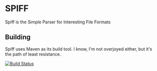 # SPIFF

Spiff is the Simple Parser for Interesting File Formats

## Building

Spiff uses Maven as its build tool. I know, I'm not overjoyed either, but it's the path of least resistance.

[![Build Status](https://travis-ci.org/revbingo/SPIFF.svg?branch=master)](https://travis-ci.org/revbingo/SPIFF)
